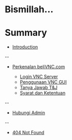 # Bismillah...

# Summary

* [Introduction](README.md)

--

* [Perkenalan beliVNC.com](tutorial.md)

    * [Login VNC Server](tutorial_vnc.md)
    * [Penggunaan VNC GUI](tutorial_gui.md)
    * [Tanya Jawab T&J](tanya_jawab.md)
    * [Syarat dan Ketentuan](syarat_dan_ketentuan.md)

--

* [Hubungi Admin](contact_us.md)

--

* [404 Not Found](404.md)

